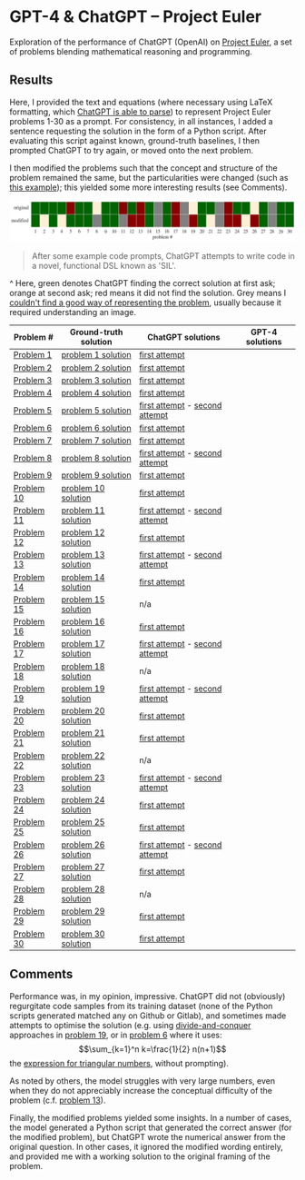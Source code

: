 # GPT-4 & ChatGPT – Project Euler
Exploration of the performance of ChatGPT (OpenAI) on [Project Euler](https://projecteuler.net/), a set of problems blending mathematical reasoning and programming.


## Results

Here, I provided the text and equations (where necessary using LaTeX formatting, which [ChatGPT is able to parse](https://twitter.com/sioum/status/1599382056337014787)) to represent Project Euler problems 1-30 as a prompt. For consistency, in all instances, I added a sentence requesting the solution in the form of a Python script. After evaluating this script against known, ground-truth baselines, I then prompted ChatGPT to try again, or moved onto the next problem.

I then modified the problems such that the concept and structure of the problem remained the same, but the particularities were changed (such as [this example](https://github.com/mccaffary/ChatGPT-Project-Euler/blob/main/src/example_modified_question.txt)); this yielded some more interesting results (see Comments).


![Image description](images/chatGPT_project_euler_performance.png)
> After some example code prompts, ChatGPT attempts to write code in a novel, functional DSL known as 'SIL'.

^ Here, green denotes ChatGPT finding the correct solution at first ask; orange at second ask; red means it did not find the solution. Grey means I [couldn't find a good way of representing the problem](https://github.com/mccaffary/ChatGPT-Project-Euler/blob/main/src/discounted_problems.txt), usually because it required understanding an image.

| Problem # | Ground-truth solution | ChatGPT solutions | GPT-4 solutions |
|-----------|-----------------------|-------------------| ----------------|
| [Problem 1](https://projecteuler.net/problem=1) | [problem 1 solution](https://github.com/mccaffary/ChatGPT-Project-Euler/blob/main/src/ground_truth/problem_1_ground_truth.py) | [first attempt](https://github.com/mccaffary/ChatGPT-Project-Euler/blob/main/src/chat_gpt/problem_1_gpt_first_attempt.py)                  |
| [Problem 2](https://projecteuler.net/problem=2) | [problem 2 solution](https://github.com/mccaffary/ChatGPT-Project-Euler/blob/main/src/ground_truth/problem_2_ground_truth.py)                       | [first attempt](https://github.com/mccaffary/ChatGPT-Project-Euler/blob/main/src/chat_gpt/problem_2_gpt_first_attempt.py)                  |
| [Problem 3](https://projecteuler.net/problem=3) | [problem 3 solution](https://github.com/mccaffary/ChatGPT-Project-Euler/blob/main/src/ground_truth/problem_3_ground_truth.py)                      | [first attempt](https://github.com/mccaffary/ChatGPT-Project-Euler/blob/main/src/chat_gpt/problem_3_gpt_first_attempt.py)                  |
| [Problem 4](https://projecteuler.net/problem=4) | [problem 4 solution](https://github.com/mccaffary/ChatGPT-Project-Euler/blob/main/src/ground_truth/problem_4_ground_truth.py)                      | [first attempt](https://github.com/mccaffary/ChatGPT-Project-Euler/blob/main/src/chat_gpt/problem_4_gpt_first_attempt.py)                  |
| [Problem 5](https://projecteuler.net/problem=5) | [problem 5 solution](https://github.com/mccaffary/ChatGPT-Project-Euler/blob/main/src/ground_truth/problem_5_ground_truth.py)                      | [first attempt](https://github.com/mccaffary/ChatGPT-Project-Euler/blob/main/src/chat_gpt/problem_5_gpt_first_attempt.py) - [second attempt](https://github.com/mccaffary/ChatGPT-Project-Euler/blob/main/src/chat_gpt/problem_5_gpt_third_attempt.py)                  |
| [Problem 6](https://projecteuler.net/problem=6) | [problem 6 solution](https://github.com/mccaffary/ChatGPT-Project-Euler/blob/main/src/ground_truth/problem_6_ground_truth.py)                      | [first attempt](https://github.com/mccaffary/ChatGPT-Project-Euler/blob/main/src/chat_gpt/problem_6_gpt_first_attempt.py)                  |
| [Problem 7](https://projecteuler.net/problem=7) | [problem 7 solution](https://github.com/mccaffary/ChatGPT-Project-Euler/blob/main/src/ground_truth/problem_7_ground_truth.py)                      | [first attempt](https://github.com/mccaffary/ChatGPT-Project-Euler/blob/main/src/chat_gpt/problem_7_gpt_first_attempt.py)                  |
| [Problem 8](https://projecteuler.net/problem=8) | [problem 8 solution](https://github.com/mccaffary/ChatGPT-Project-Euler/blob/main/src/ground_truth/problem_8_ground_truth.py)                      | [first attempt](https://github.com/mccaffary/ChatGPT-Project-Euler/blob/main/src/chat_gpt/problem_8_gpt_first_attempt.py) - [second attempt](https://github.com/mccaffary/ChatGPT-Project-Euler/blob/main/src/chat_gpt/problem_8_gpt_second_attempt.py)                  |
| [Problem 9](https://projecteuler.net/problem=9) | [problem 9 solution](https://github.com/mccaffary/ChatGPT-Project-Euler/blob/main/src/ground_truth/problem_9_ground_truth.py)                      | [first attempt](https://github.com/mccaffary/ChatGPT-Project-Euler/blob/main/src/chat_gpt/problem_9_gpt_first_attempt.py)                  |
| [Problem 10](https://projecteuler.net/problem=10) | [problem 10 solution](https://github.com/mccaffary/ChatGPT-Project-Euler/blob/main/src/ground_truth/problem_10_ground_truth.py)                      | [first attempt](https://github.com/mccaffary/ChatGPT-Project-Euler/blob/main/src/chat_gpt/problem_10_gpt_first_attempt.py)                  |
| [Problem 11](https://projecteuler.net/problem=11) | [problem 11 solution](https://github.com/mccaffary/ChatGPT-Project-Euler/blob/main/src/ground_truth/problem_11_ground_truth.py)                      | [first attempt](https://github.com/mccaffary/ChatGPT-Project-Euler/blob/main/src/chat_gpt/problem_11_gpt_first_attempt.py) - [second attempt](https://github.com/mccaffary/ChatGPT-Project-Euler/blob/main/src/chat_gpt/problem_11_gpt_second_attempt.py)                  |
| [Problem 12](https://projecteuler.net/problem=12) | [problem 12 solution](https://github.com/mccaffary/ChatGPT-Project-Euler/blob/main/src/ground_truth/problem_12_ground_truth.py)                      | [first attempt](https://github.com/mccaffary/ChatGPT-Project-Euler/blob/main/src/chat_gpt/problem_12_gpt_first_attempt.py)                  |
| [Problem 13](https://projecteuler.net/problem=13) | [problem 13 solution](https://github.com/mccaffary/ChatGPT-Project-Euler/blob/main/src/ground_truth/problem_13_ground_truth.py)                      | [first attempt](https://github.com/mccaffary/ChatGPT-Project-Euler/blob/main/src/chat_gpt/problem_13_gpt_first_attempt.py) - [second attempt](https://github.com/mccaffary/ChatGPT-Project-Euler/blob/main/src/chat_gpt/problem_13_gpt_second_attempt.py)                  |
| [Problem 14](https://projecteuler.net/problem=14) | [problem 14 solution](https://github.com/mccaffary/ChatGPT-Project-Euler/blob/main/src/ground_truth/problem_14_ground_truth.py)                      | [first attempt](https://github.com/mccaffary/ChatGPT-Project-Euler/blob/main/src/chat_gpt/problem_14_gpt_first_attempt.py)                  |
| [Problem 15](https://projecteuler.net/problem=15) | [problem 15 solution](https://github.com/mccaffary/ChatGPT-Project-Euler/blob/main/src/ground_truth/problem_15_ground_truth.py)                      | n/a                  |
| [Problem 16](https://projecteuler.net/problem=16) | [problem 16 solution](https://github.com/mccaffary/ChatGPT-Project-Euler/blob/main/src/ground_truth/problem_16_ground_truth.py)                      | [first attempt](https://github.com/mccaffary/ChatGPT-Project-Euler/blob/main/src/chat_gpt/problem_16_gpt_first_attempt.py)                  |
| [Problem 17](https://projecteuler.net/problem=17) | [problem 17 solution](https://github.com/mccaffary/ChatGPT-Project-Euler/blob/main/src/ground_truth/problem_17_ground_truth.py)                      | [first attempt](https://github.com/mccaffary/ChatGPT-Project-Euler/blob/main/src/chat_gpt/problem_17_gpt_first_attempt.py) - [second attempt](https://github.com/mccaffary/ChatGPT-Project-Euler/blob/main/src/chat_gpt/problem_17_gpt_second_attempt.py)                  |
| [Problem 18](https://projecteuler.net/problem=18) | [problem 18 solution](https://github.com/mccaffary/ChatGPT-Project-Euler/blob/main/src/ground_truth/problem_18_ground_truth.py)                      | n/a                  |
| [Problem 19](https://projecteuler.net/problem=19) | [problem 19 solution](https://github.com/mccaffary/ChatGPT-Project-Euler/blob/main/src/ground_truth/problem_19_ground_truth.py)                      | [first attempt](https://github.com/mccaffary/ChatGPT-Project-Euler/blob/main/src/chat_gpt/problem_19_gpt_first_attempt.py) - [second attempt](https://github.com/mccaffary/ChatGPT-Project-Euler/blob/main/src/chat_gpt/problem_19_gpt_second_attempt.py)                  |
| [Problem 20](https://projecteuler.net/problem=20) | [problem 20 solution](https://github.com/mccaffary/ChatGPT-Project-Euler/blob/main/src/ground_truth/problem_20_ground_truth.py)                      | [first attempt](https://github.com/mccaffary/ChatGPT-Project-Euler/blob/main/src/chat_gpt/problem_20_gpt_first_attempt.py)                  |
| [Problem 21](https://projecteuler.net/problem=21) | [problem 21 solution](https://github.com/mccaffary/ChatGPT-Project-Euler/blob/main/src/ground_truth/problem_21_ground_truth.py)                      | [first attempt](https://github.com/mccaffary/ChatGPT-Project-Euler/blob/main/src/chat_gpt/problem_21_gpt_first_attempt.py)                  |
| [Problem 22](https://projecteuler.net/problem=22) | [problem 22 solution](https://github.com/mccaffary/ChatGPT-Project-Euler/blob/main/src/ground_truth/problem_22_ground_truth.py)                      | n/a                  |
| [Problem 23](https://projecteuler.net/problem=23) | [problem 23 solution](https://github.com/mccaffary/ChatGPT-Project-Euler/blob/main/src/ground_truth/problem_23_ground_truth.py)                      | [first attempt](https://github.com/mccaffary/ChatGPT-Project-Euler/blob/main/src/chat_gpt/problem_23_gpt_first_attempt.py) - [second attempt](https://github.com/mccaffary/ChatGPT-Project-Euler/blob/main/src/chat_gpt/problem_23_gpt_second_attempt.py)                  |
| [Problem 24](https://projecteuler.net/problem=24) | [problem 24 solution](https://github.com/mccaffary/ChatGPT-Project-Euler/blob/main/src/ground_truth/problem_24_ground_truth.py)                      | [first attempt](https://github.com/mccaffary/ChatGPT-Project-Euler/blob/main/src/chat_gpt/problem_24_gpt_first_attempt.py)                  |
| [Problem 25](https://projecteuler.net/problem=25) | [problem 25 solution](https://github.com/mccaffary/ChatGPT-Project-Euler/blob/main/src/ground_truth/problem_25_ground_truth.py)                      | [first attempt](https://github.com/mccaffary/ChatGPT-Project-Euler/blob/main/src/chat_gpt/problem_25_gpt_first_attempt.py)                  |
| [Problem 26](https://projecteuler.net/problem=26) | [problem 26 solution](https://github.com/mccaffary/ChatGPT-Project-Euler/blob/main/src/ground_truth/problem_26_ground_truth.py)                      | [first attempt](https://github.com/mccaffary/ChatGPT-Project-Euler/blob/main/src/chat_gpt/problem_26_gpt_first_attempt.py) - [second attempt](https://github.com/mccaffary/ChatGPT-Project-Euler/blob/main/src/chat_gpt/problem_26_gpt_second_attempt.py)                  |
| [Problem 27](https://projecteuler.net/problem=27) | [problem 27 solution](https://github.com/mccaffary/ChatGPT-Project-Euler/blob/main/src/ground_truth/problem_27_ground_truth.py)                      | [first attempt](https://github.com/mccaffary/ChatGPT-Project-Euler/blob/main/src/chat_gpt/problem_27_gpt_first_attempt.py)                  |
| [Problem 28](https://projecteuler.net/problem=28) | [problem 28 solution](https://github.com/mccaffary/ChatGPT-Project-Euler/blob/main/src/ground_truth/problem_28_ground_truth.py)                      | n/a                  |
| [Problem 29](https://projecteuler.net/problem=29) | [problem 29 solution](https://github.com/mccaffary/ChatGPT-Project-Euler/blob/main/src/ground_truth/problem_29_ground_truth.py)                      | [first attempt](https://github.com/mccaffary/ChatGPT-Project-Euler/blob/main/src/chat_gpt/problem_29_gpt_first_attempt.py)                  |
| [Problem 30](https://projecteuler.net/problem=30) | [problem 30 solution](https://github.com/mccaffary/ChatGPT-Project-Euler/blob/main/src/ground_truth/problem_30_ground_truth.py)                      | [first attempt](https://github.com/mccaffary/ChatGPT-Project-Euler/blob/main/src/chat_gpt/problem_30_gpt_first_attempt.py)                  |


## Comments

Performance was, in my opinion, impressive. ChatGPT did not (obviously) regurgitate code samples from its training dataset (none of the Python scripts generated matched any on Github or Gitlab), and sometimes made attempts to optimise the solution (e.g. using [divide-and-conquer](https://github.com/mccaffary/ChatGPT-Project-Euler/blob/main/src/chat_gpt/problem_19_gpt_second_attempt.py) approaches in [problem 19](https://projecteuler.net/problem=19), or in [problem 6](https://projecteuler.net/problem=6) where it uses: $$\sum_{k=1}^n k=\frac{1}{2} n(n+1)$$ the [expression for triangular numbers](https://github.com/mccaffary/ChatGPT-Project-Euler/blob/main/src/chat_gpt/problem_6_gpt_first_attempt.py), without prompting).

As noted by others, the model struggles with very large numbers, even when they do not appreciably increase the conceptual difficulty of the problem (c.f. [problem 13](https://projecteuler.net/problem=13)).

Finally, the modified problems yielded some insights. In a number of cases, the model generated a Python script that generated the correct answer (for the modified problem), but ChatGPT wrote the numerical answer from the original question. In other cases, it ignored the modified wording entirely, and provided me with a working solution to the original framing of the problem.


